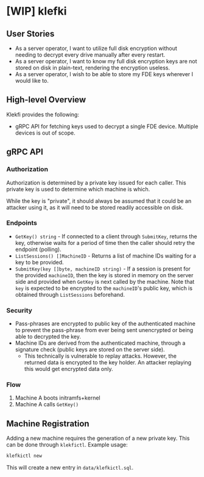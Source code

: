 # [WIP] klefki

## User Stories

- As a server operator, I want to utilize full disk encryption without
  needing to decrypt every drive manually after every restart.
- As a server operator, I want to know my full disk encryption keys are
  not stored on disk in plain-text, rendering the encryption useless.
- As a server operator, I wish to be able to store my FDE keys wherever
  I would like to.

## High-level Overview

Klekfi provides the following:

- gRPC API for fetching keys used to decrypt a single FDE device.
  Multiple devices is out of scope.

## gRPC API

### Authorization

Authorization is determined by a private key issued for each caller.
This private key is used to determine which machine is which.

While the key is "private", it should always be assumed that it could be
an attacker using it, as it will need to be stored readily accessible on
disk.

### Endpoints

- `GetKey() string` - If connected to a client through
  `SubmitKey`, returns the key, otherwise waits for a period of time
  then the caller should retry the endpoint (polling).
- `ListSessions() []MachineID` - Returns a list of machine IDs waiting
  for a key to be provided.
- `SubmitKey(key []byte, machineID string)` - If a session is present
  for the provided `machineID`, then the key is stored in memory on the
  server side and provided when `GetKey` is next called by the machine.
  Note that `key` is expected to be encrypted to the `machineID`'s
  public key, which is obtained through `ListSessions` beforehand.

### Security

- Pass-phrases are encrypted to public key of the authenticated machine
  to prevent the pass-phrase from ever being sent unencrypted or being
  able to decrypted the key.
- Machine IDs are derived from the authenticated machine, through a
  signature check (public keys are stored on the server side).
  - This technically is vulnerable to replay attacks. However, the
    returned data is encrypted to the key holder. An attacker replaying
    this would get encrypted data only.

### Flow

1. Machine A boots initramfs+kernel
2. Machine A calls `GetKey()`

## Machine Registration

Adding a new machine requires the generation of a new private key. This
can be done through `klekfictl`. Example usage:

```bash
klefkictl new
```

This will create a new entry in `data/klefkictl.sql`.
